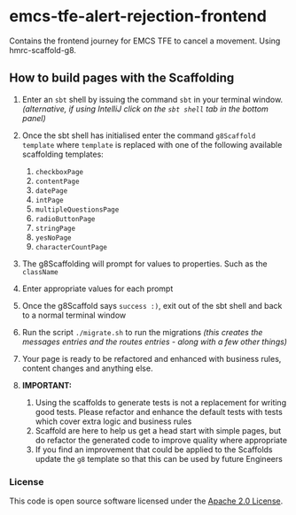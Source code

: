 
# emcs-tfe-alert-rejection-frontend

Contains the frontend journey for EMCS TFE to cancel a movement. Using hmrc-scaffold-g8.

## How to build pages with the Scaffolding

1) Enter an `sbt` shell by issuing the command `sbt` in your terminal window. _(alternative, if using IntelliJ click on the `sbt shell` tab in the bottom panel)_


2) Once the sbt shell has initialised enter the command `g8Scaffold template` where `template` is replaced with one of the following available scaffolding templates:
    1) `checkboxPage`
    2) `contentPage`
    3) `datePage`
    4) `intPage`
    5) `multipleQuestionsPage`
    6) `radioButtonPage`
    7) `stringPage`
    8) `yesNoPage`
    9) `characterCountPage`


3) The g8Scaffolding will prompt for values to properties. Such as the `className`


4) Enter appropriate values for each prompt


5) Once the g8Scaffold says `success :)`, exit out of the sbt shell and back to a normal terminal window


6) Run the script `./migrate.sh` to run the migrations _(this creates the messages entries and the routes entries - along with a few other things)_


7) Your page is ready to be refactored and enhanced with business rules, content changes and anything else.


8) **IMPORTANT:**
    1) Using the scaffolds to generate tests is not a replacement for writing good tests. Please refactor and enhance the default tests with tests which cover extra logic and business rules
    2) Scaffold are here to help us get a head start with simple pages, but do refactor the generated code to improve quality where appropriate
    3) If you find an improvement that could be applied to the Scaffolds update the `g8` template so that this can be used by future Engineers

### License

This code is open source software licensed under the [Apache 2.0 License]("http://www.apache.org/licenses/LICENSE-2.0.html").